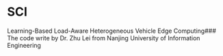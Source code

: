 # SCI
Learning-Based Load-Aware Heterogeneous Vehicle Edge Computing###
The code write by Dr. Zhu Lei from Nanjing University of Information Engineering
